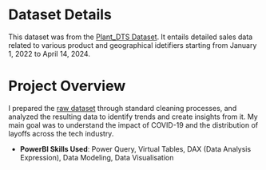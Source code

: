 # Dataset Details

This dataset was from the [Plant_DTS Dataset](Plant_DTS.xls). It entails detailed sales data related to various product and geographical idetifiers starting from January 1, 2022 to April 14, 2024.

# Project Overview

I prepared the [raw dataset](layoffs.csv) through standard cleaning processes, and analyzed the resulting data to identify trends and create insights from it. My main goal was to understand the impact of COVID-19 and the distribution of layoffs across the tech industry.

  - **PowerBI Skills Used**: Power Query, Virtual Tables, DAX (Data Analysis Expression), Data Modeling, Data Visualisation
